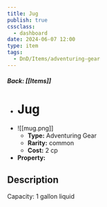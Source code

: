 ```yaml
---
title: Jug
publish: true
cssclass:
  - dashboard
date: 2024-06-07 12:00
type: item
tags:
  - DnD/Items/adventuring-gear
---
```


##### Back: [[Items]]

- # Jug
- ![[mug.png]]
    - **Type:** Adventuring Gear
    - **Rarity:** common
    - **Cost:** 2 cp
- **Property:** 



## Description 

Capacity: 1 gallon liquid
